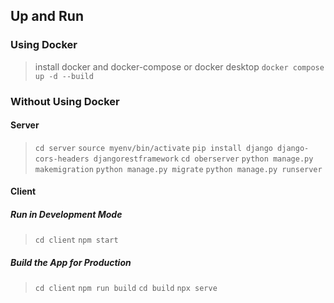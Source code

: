 ## Up and Run
### Using Docker
> install docker and docker-compose or docker desktop
> `docker compose up -d --build`

### Without Using Docker
#### Server
> `cd server`
> `source myenv/bin/activate`
> `pip install django django-cors-headers djangorestframework`
> `cd oberserver`
> `python manage.py makemigration`
> `python manage.py migrate`
> `python manage.py runserver`

#### Client
##### Run in Development Mode
> `cd client`
> `npm start`

##### Build the App for Production
> `cd client`
> `npm run build`
> `cd build`
> `npx serve` 

